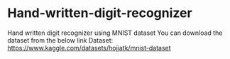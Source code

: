 # Hand-written-digit-recognizer
Hand written digit recognizer using MNIST dataset
You can download the dataset from the below link
Dataset: https://www.kaggle.com/datasets/hojjatk/mnist-dataset
